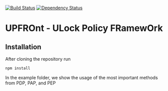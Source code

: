 [![Build Status](https://travis-ci.org/SEDARI/UPFROnt.svg?branch=master)](https://travis-ci.org/SEDARI/UPFROnt) [![Dependency Status](https://david-dm.org/SEDARI/UPFROnt.svg)](https://david-dm.org/SEDARI/UPFROnt)
# UPFROnt - ULock Policy FRamewOrk 

## Installation

After cloning the repository run

```
npm install
```

In the example folder, we show the usage of the most important methods from PDP, PAP, and PEP